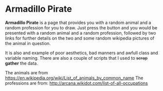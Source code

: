 # Armadillo Pirate

**Armadillo Pirate** is a page that provides you with a random animal and a random profession for you to draw. Just press the button and you would be presented with a random animal and a random profession, followed by two links for further details on the two and some random wikipedia pictures of the animal in question.

It is also and example of poor aesthetics, bad manners and awfull class and variable naming.
There are also a couple of scripts that I used to ~~scrap~~ **gather** the data.

The animals are from https://en.wikipedia.org/wiki/List_of_animals_by_common_name
The professions are from: http://arcana.wikidot.com/list-of-all-occupations